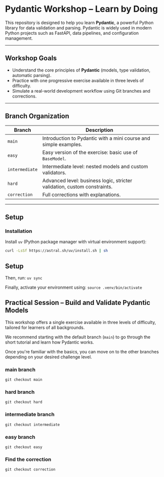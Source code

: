 # Pydantic Workshop – Learn by Doing

This repository is designed to help you learn **Pydantic**, a powerful Python library for data validation and parsing.
Pydantic is widely used in modern Python projects such as FastAPI, data pipelines, and configuration management.

---

## Workshop Goals

- Understand the core principles of **Pydantic** (models, type validation, automatic parsing).
- Practice with one progressive exercise available in three levels of difficulty.
- Simulate a real-world development workflow using Git branches and corrections.

---

## Branch Organization

| Branch         | Description                                                                 |
|----------------|-----------------------------------------------------------------------------|
| `main`         | Introduction to Pydantic with a mini course and simple examples.           |
| `easy`         | Easy version of the exercise: basic use of `BaseModel`.                    |
| `intermediate` | Intermediate level: nested models and custom validators.                   |
| `hard`         | Advanced level: business logic, stricter validation, custom constraints.   |
| `correction`   | Full corrections with explanations.              |

---

## Setup

### Installation

Install `uv` (Python package manager with virtual environment support):

```bash
curl -LsSf https://astral.sh/uv/install.sh | sh
```

## Setup

Then, run: `uv sync`

Finally, activate your environment using: `source .venv/bin/activate`

## Practical Session – Build and Validate Pydantic Models

This workshop offers a single exercise available in three levels of difficulty, tailored for learners of all backgrounds.

We recommend starting with the default branch (`main`) to go through the short tutorial and learn how Pydantic works.

Once you're familiar with the basics, you can move on to the other branches depending on your desired challenge level.


### main branch

`git checkout main`

### hard branch

`git checkout hard`

### intermediate branch

`git checkout intermediate`

### easy branch
`git checkout easy`

### Find the correction
`git checkout correction`
